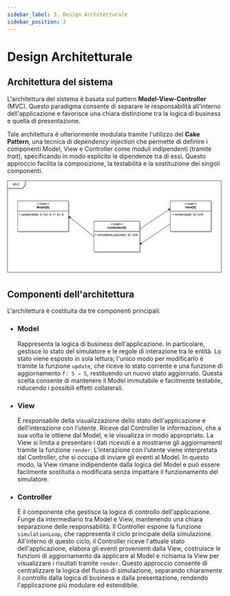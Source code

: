 ```yaml
---
sidebar_label: 3. Design Architetturale
sidebar_position: 3
---
```


# Design Architetturale

## Architettura del sistema

L'architettura del sistema è basata sul pattern **Model-View-Controller** (MVC). Questo paradigma
consente di separare le responsabilità all'interno dell'applicazione e favorisce una chiara distinzione tra la logica di
business e quella di presentazione.

Tale architettura è ulteriormente modulata tramite l'utilizzo del **Cake Pattern**, una tecnica di *dependency
injection* che permette di definire i componenti Model, View e Controller come moduli indipendenti (tramite *trait*),
specificando in modo esplicito le dipendenze tra di essi. Questo approccio facilita la composizione, la testabilità e la
sostituzione dei singoli componenti.

![MVC](../static/img/03-architectural-design/mvc.png)

## Componenti dell'architettura

L'architettura è costituita da tre componenti principali:

- ### Model
  Rappresenta la logica di business dell'applicazione. In particolare, gestisce lo stato del simulatore e le
  regole di interazione tra le entità. Lo stato viene esposto in sola lettura; l'unico modo per
  modificarlo è tramite la funzione `update`, che riceve lo stato corrente e una funzione di
  aggiornamento `f: S ⇒ S`, restituendo un nuovo stato aggiornato. Questa scelta consente di mantenere il Model
  immutabile e facilmente testabile, riducendo i possibili effetti collaterali.

- ### View
  È responsabile della visualizzazione dello stato dell'applicazione e dell'interazione con l'utente. Riceve dal
  Controller le informazioni, che a sua volta le ottiene dal Model, e le visualizza in modo appropriato. La View si
  limita a presentare i dati ricevuti e a mostrarne gli aggiornamenti tramite la funzione `render`.
  L'interazione con l'utente viene interpretata dal Controller, che si occupa di inviare gli eventi al Model. In questo
  modo, la View rimane indipendente dalla logica del Model e può essere facilmente sostituita o modificata senza
  impattare il funzionamento del simulatore.

- ### Controller
  È il componente che gestisce la logica di controllo dell'applicazione. Funge da intermediario tra Model e View,
  mantenendo una chiara separazione delle responsabilità. Il Controller espone la funzione `simulationLoop`,
  che rappresenta il ciclo principale della simulazione. All'interno di questo ciclo, il Controller riceve l'attuale stato
  dell'applicazione, elabora gli eventi provenienti dalla View, costruisce le funzioni di aggiornamento da applicare al
  Model e richiama la View per visualizzare i risultati tramite `render`. 
  Questo approccio consente di centralizzare la logica del flusso di simulazione, separando chiaramente il controllo
  dalla logica di business e dalla presentazione, rendendo l'applicazione più modulare ed estendibile.